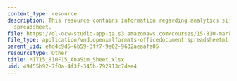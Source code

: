 ```yaml
---
content_type: resource
description: This resource contains information regarding analytics simulated store
  spreadsheet.
file: https://ol-ocw-studio-app-qa.s3.amazonaws.com/courses/15-810-marketing-management-analytics-frameworks-and-applications-fall-2015/49455b927f0a4f3f345b792913c7dee4_MIT15_810F15_AnaSim_Sheet.xlsx
file_type: application/vnd.openxmlformats-officedocument.spreadsheetml.sheet
parent_uid: efd4c9d5-6b59-3ff7-9e62-9632aeaafa05
resourcetype: Other
title: MIT15_810F15_AnaSim_Sheet.xlsx
uid: 49455b92-7f0a-4f3f-345b-792913c7dee4
---
```

